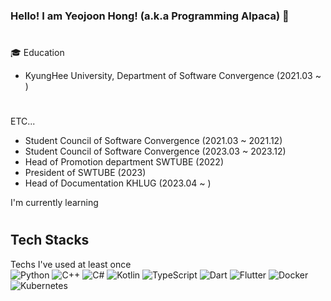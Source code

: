 ### Hello! I am Yeojoon Hong! (a.k.a Programming Alpaca) 👋

 
#
🎓 Education
 - KyungHee University, Department of Software Convergence (2021.03 ~ )
#
ETC...
 - Student Council of Software Convergence (2021.03 ~ 2021.12)
 - Student Council of Software Convergence (2023.03 ~ 2023.12)
 - Head of Promotion department SWTUBE (2022)
 - President of SWTUBE (2023)
 - Head of Documentation KHLUG (2023.04 ~ )

I'm currently learning
#
## Tech Stacks

Techs I've used at least once <br/>
<img alt="Python" src = "https://img.shields.io/badge/Python-3776AB.svg?&style=for-the-badge&logo=Python&logoColor=white"/> <img alt="C++" src = "https://img.shields.io/badge/C++-00599C.svg?&style=for-the-badge&logo=C%2B%2B&logoColor=white"/> <img alt="C#" src = "https://img.shields.io/badge/Csharp-239120.svg?&style=for-the-badge&logo=Csharp&logoColor=white"/> <img alt="Kotlin" src = "https://img.shields.io/badge/Kotlin-7F52FF.svg?&style=for-the-badge&logo=Kotlin&logoColor=white"/> <img alt="TypeScript" src = "https://img.shields.io/badge/TypeScript-262627.svg?&style=for-the-badge&logo=TypeScript&logoColor=white"/> <img alt="Dart" src = "https://img.shields.io/badge/Dart-0175C2.svg?&style=for-the-badge&logo=Dart&logoColor=white"/> <img alt="Flutter" src = "https://img.shields.io/badge/Flutter-02569B.svg?&style=for-the-badge&logo=Flutter&logoColor=white"/> <img alt="Docker" src = "https://img.shields.io/badge/docker-2496ED?style=for-the-badge&logo=Docker&logoColor=white" /> <img alt="Kubernetes" src = "https://img.shields.io/badge/kubernetes-326CE5?style=for-the-badge&logo=Kubernetes&logoColor=white" />
<!--

![Anurag's GitHub stats](https://github-readme-stats.vercel.app/api?username=programming-alpaca&show_icons=true&theme=radical)
**programming-alpaca/programming-alpaca** is a ✨ _special_ ✨ repository because its `README.md` (this file) appears on your GitHub profile.

Here are some ideas to get you started:

- 🔭 I’m currently working on ...
- 🌱 I’m currently learning ...
- 👯 I’m looking to collaborate on ...
- 🤔 I’m looking for help with ...
- 💬 Ask me about ...
- 📫 How to reach me: ...
- 😄 Pronouns: ...
- ⚡ Fun fact: ...
-->
